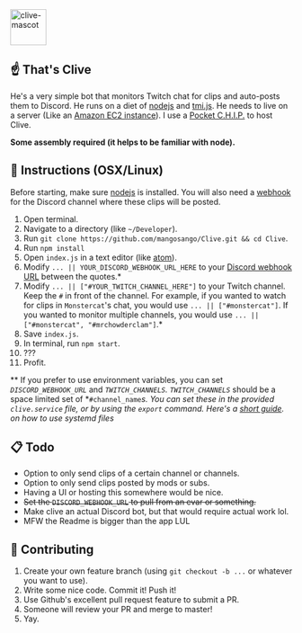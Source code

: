 <img src="http://i.imgur.com/M9TvvSy.png" alt="clive-mascot" width=64px />

## ☝️ That's Clive
He's a very simple bot that monitors Twitch chat for clips and auto-posts them to Discord. He runs on a diet of [nodejs](https://nodejs.org/en/) and [tmi.js](https://docs.tmijs.org/v1.2.1/index.html). He needs to live on a server (Like an [Amazon EC2 instance](https://aws.amazon.com/getting-started/tutorials/launch-a-virtual-machine/)). I use a [Pocket C.H.I.P.](https://getchip.com/pages/pocketchip) to host Clive.

**Some assembly required (it helps to be familiar with node).**

## 🤖 Instructions (OSX/Linux)
Before starting, make sure [nodejs](https://nodejs.org/en/download/) is installed. You will also need a [webhook](https://support.discordapp.com/hc/en-us/articles/228383668-Intro-to-Webhooks) for the Discord channel where these clips will be posted.

1. Open terminal.
2. Navigate to a directory (like `~/Developer`).
3. Run `git clone https://github.com/mangosango/Clive.git && cd Clive`.
4. Run `npm install`
5. Open `index.js` in a text editor (like [atom](https://atom.io/)).
6. Modify `... || YOUR_DISCORD_WEBHOOK_URL_HERE` to your [Discord webhook URL](http://i.imgur.com/sEUCxct.png) between the quotes.*
7. Modify `... || ["#YOUR_TWITCH_CHANNEL_HERE"]` to your Twitch channel. Keep the `#` in front of the channel. For example, if you wanted to watch for clips in `Monstercat`'s chat, you would use `... || ["#monstercat"]`. If you wanted to monitor multiple channels, you would use `... || ["#monstercat", "#mrchowderclam"]`.*
8. Save `index.js`.
9. In terminal, run `npm start`.
10. ???
11. Profit.

** If you prefer to use environment variables, you can set *`DISCORD_WEBHOOK_URL`* and *`TWITCH_CHANNELS`. `TWITCH_CHANNELS`* should be a space limited set of *`#channel_name`*s. You can set these in the provided *`clive.service`* file, or by using the *`export`* command. Here's a [short guide](http://blog.mdda.net/oss/2015/02/16/forever-node-service-systemd). on how to use systemd files*

## 📋 Todo
- Option to only send clips of a certain channel or channels.
- Option to only send clips posted by mods or subs.
- Having a UI or hosting this somewhere would be nice.
- ~~Set the `DISCORD_WEBHOOK_URL` to pull from an evar or something.~~
- Make clive an actual Discord bot, but that would require actual work lol.
- MFW the Readme is bigger than the app LUL

## 👯 Contributing
1. Create your own feature branch (using `git checkout -b ...` or whatever you want to use).
2. Write some nice code. Commit it! Push it!
3. Use Github's excellent pull request feature to submit a PR.
4. Someone will review your PR and merge to master!
5. Yay.
